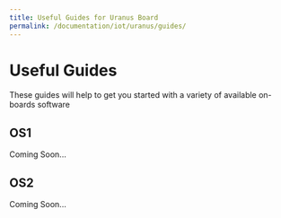 ```yaml
---
title: Useful Guides for Uranus Board
permalink: /documentation/iot/uranus/guides/
---
```


# Useful Guides

These guides will help to get you started with a variety of available on-boards software

## OS1

Coming Soon...

## OS2

Coming Soon...
